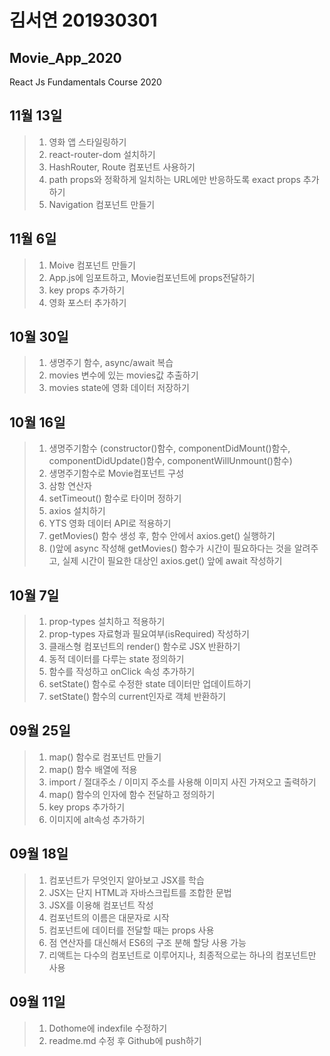 # 김서연 201930301

## Movie_App_2020

React Js Fundamentals Course 2020
## 11월 13일
> 1. 영화 앱 스타일링하기
> 2. react-router-dom 설치하기
> 3. HashRouter, Route 컴포넌트 사용하기
> 4. path props와 정확하게 일치하는 URL에만 반응하도록 exact props 추가하기
> 5. Navigation 컴포넌트 만들기

## 11월 6일
> 1. Moive 컴포넌트 만들기
> 2. App.js에 임포트하고, Movie컴포넌트에 props전달하기
> 3. key props 추가하기
> 4. 영화 포스터 추가하기

## 10월 30일
> 1. 생명주기 함수, async/await 복습
> 2. movies 변수에 있는 movies값 추출하기
> 3. movies state에 영화 데이터 저장하기

## 10월 16일
> 1. 생명주기함수 (constructor()함수, componentDidMount()함수, componentDidUpdate()함수, componentWillUnmount()함수)
> 2. 생명주기함수로 Movie컴포넌트 구성
> 3. 삼항 연산자
> 4. setTimeout() 함수로 타이머 정하기
> 5. axios 설치하기
> 6. YTS 영화 데이터 API로 적용하기
> 7. getMovies() 함수 생성 후, 함수 안에서 axios.get() 실행하기
> 8. ()앞에 async 작성해 getMovies() 함수가 시간이 필요하다는 것을 알려주고, 실제 시간이 필요한 대상인 axios.get() 앞에 await 작성하기

## 10월 7일
> 1. prop-types 설치하고 적용하기
> 2. prop-types 자료형과 필요여부(isRequired) 작성하기
> 3. 클래스형 컴포넌트의 render() 함수로 JSX 반환하기
> 4. 동적 데이터를 다루는 state 정의하기
> 5. 함수를 작성하고 onClick 속성 추가하기 
> 6. setState() 함수로 수정한 state 데이터만 업데이트하기
> 7. setState() 함수의 current인자로 객체 반환하기

## 09월 25일
> 1. map() 함수로 컴포넌트 만들기
> 2. map() 함수 배열에 적용
> 3. import / 절대주소 / 이미지 주소를 사용해 이미지 사진 가져오고 출력하기 
> 4. map() 함수의 인자에 함수 전달하고 정의하기
> 5. key props 추가하기
> 6. 이미지에 alt속성 추가하기

## 09월 18일

> 1. 컴포넌트가 무엇인지 알아보고 JSX를 학습
> 2. JSX는 단지 HTML과 자바스크립트를 조합한 문법
> 3. JSX를 이용해 컴포넌트 작성
> 4. 컴포넌트의 이름은 대문자로 시작
> 5. 컴포넌트에 데이터를 전달할 때는 props 사용
> 6. 점 연산자를 대신해서 ES6의 구조 분해 할당 사용 가능
> 7. 리액트는 다수의 컴포넌트로 이루어지나, 최종적으로는 하나의 컴포넌트만 사용

## 09월 11일

> 1. Dothome에 indexfile 수정하기
> 2. readme.md 수정 후 Github에 push하기

